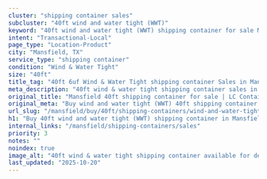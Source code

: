 ```yaml
---
cluster: "shipping container sales"
subcluster: "40ft wind and water tight (WWT)"
keyword: "40ft wind and water tight (WWT) shipping container for sale Mansfield, TX"
intent: "Transactional-Local"
page_type: "Location-Product"
city: "Mansfield, TX"
service_type: "shipping container"
condition: "Wind & Water Tight"
size: "40ft"
title_tag: "40ft 6uf Wind & Water Tight shipping container Sales in Mansfield | LC Container"
meta_description: "40ft wind & water tight shipping container sales in Mansfield. Fast delivery, competitive pricing. Serving shipping containers area. Quote ID: WZU. Call (214) 524-4168 for your free quote today."
original_title: "Mansfield 40ft shipping container for sale | LC Container"
original_meta: "Buy wind and water tight (WWT) 40ft shipping container sale with local delivery in Mansfield, TX. LC Container — local Since 2003. Request a fast quote today."
url_slug: "/mansfield/buy/40ft/shipping-containers/wind-and-water-tight-wwt"
h1: "Buy 40ft wind and water tight (WWT) shipping container in Mansfield"
internal_links: "/mansfield/shipping-containers/sales"
priority: 3
notes: ""
noindex: true
image_alt: "40ft wind & water tight shipping container available for delivery in Mansfield"
last_updated: "2025-10-20"
---
```


<!-- TODO: Add unique city/inventory copy, images, and internal links here. -->
